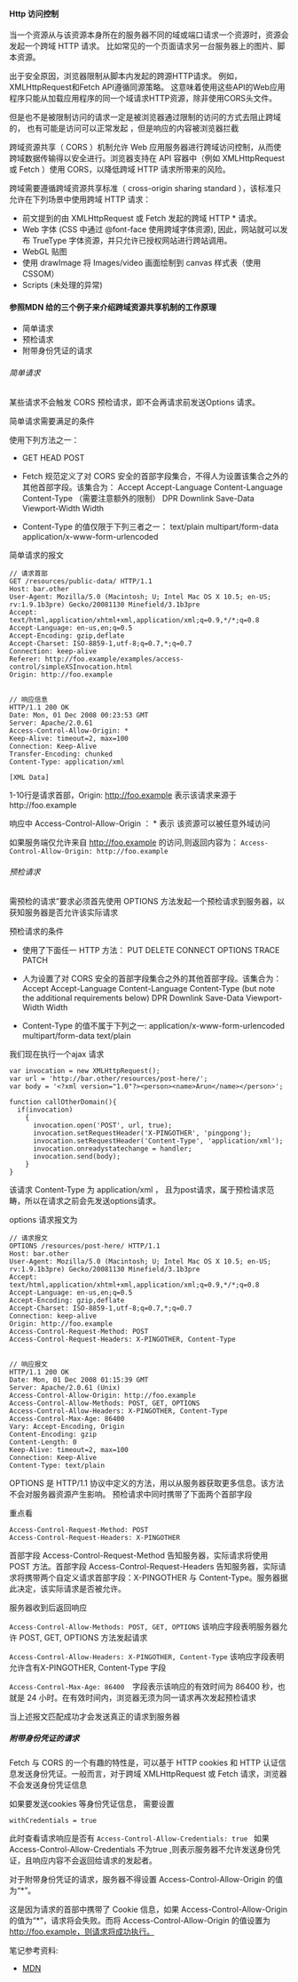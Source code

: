#### Http 访问控制
当一个资源从与该资源本身所在的服务器不同的域或端口请求一个资源时，资源会发起一个跨域 HTTP 请求。
比如常见的一个页面请求另一台服务器上的图片、脚本资源。


出于安全原因，浏览器限制从脚本内发起的跨源HTTP请求。 例如，XMLHttpRequest和Fetch API遵循同源策略。 这意味着使用这些API的Web应用程序只能从加载应用程序的同一个域请求HTTP资源，除非使用CORS头文件。

但是也不是被限制访问的请求一定是被浏览器通过限制的访问的方式去阻止跨域的， 也有可能是访问可以正常发起 ，但是响应的内容被浏览器拦截


跨域资源共享（ CORS ）机制允许 Web 应用服务器进行跨域访问控制，从而使跨域数据传输得以安全进行。浏览器支持在 API 容器中（例如 XMLHttpRequest 或 Fetch ）使用 CORS，以降低跨域 HTTP 请求所带来的风险。


跨域需要遵循跨域资源共享标准（ cross-origin sharing standard ），该标准只允许在下列场景中使用跨域 HTTP 请求：
* 前文提到的由 XMLHttpRequest 或 Fetch 发起的跨域 HTTP * 请求。
* Web 字体 (CSS 中通过 @font-face 使用跨域字体资源), 因此，网站就可以发布 TrueType 字体资源，并只允许已授权网站进行跨站调用。
* WebGL 贴图
* 使用 drawImage 将 Images/video 画面绘制到 canvas
样式表（使用 CSSOM）
* Scripts (未处理的异常)



#### 参照MDN 给的三个例子来介绍跨域资源共享机制的工作原理

* 简单请求
* 预检请求
* 附带身份凭证的请求


###### 简单请求

某些请求不会触发 CORS 预检请求，即不会再请求前发送Options 请求。

简单请求需要满足的条件

使用下列方法之一：
* GET
HEAD
POST

* Fetch 规范定义了对 CORS 安全的首部字段集合，不得人为设置该集合之外的其他首部字段。该集合为：
Accept
Accept-Language
Content-Language
Content-Type （需要注意额外的限制）
DPR
Downlink
Save-Data
Viewport-Width
Width
* Content-Type 的值仅限于下列三者之一：
text/plain
multipart/form-data
application/x-www-form-urlencoded

简单请求的报文

```
// 请求首部
GET /resources/public-data/ HTTP/1.1
Host: bar.other
User-Agent: Mozilla/5.0 (Macintosh; U; Intel Mac OS X 10.5; en-US; rv:1.9.1b3pre) Gecko/20081130 Minefield/3.1b3pre
Accept: text/html,application/xhtml+xml,application/xml;q=0.9,*/*;q=0.8
Accept-Language: en-us,en;q=0.5
Accept-Encoding: gzip,deflate
Accept-Charset: ISO-8859-1,utf-8;q=0.7,*;q=0.7
Connection: keep-alive
Referer: http://foo.example/examples/access-control/simpleXSInvocation.html
Origin: http://foo.example


// 响应信息
HTTP/1.1 200 OK
Date: Mon, 01 Dec 2008 00:23:53 GMT
Server: Apache/2.0.61 
Access-Control-Allow-Origin: *
Keep-Alive: timeout=2, max=100
Connection: Keep-Alive
Transfer-Encoding: chunked
Content-Type: application/xml

[XML Data]

```

1-10行是请求首部，Origin: http://foo.example 表示该请求来源于http://foo.example

响应中 Access-Control-Allow-Origin ： * 表示 该资源可以被任意外域访问

如果服务端仅允许来自 http://foo.example 的访问,则返回内容为：
`Access-Control-Allow-Origin: http://foo.example`



###### 预检请求

需预检的请求”要求必须首先使用 OPTIONS   方法发起一个预检请求到服务器，以获知服务器是否允许该实际请求

预检请求的条件

* 使用了下面任一 HTTP 方法：
PUT
DELETE
CONNECT
OPTIONS
TRACE
PATCH

* 人为设置了对 CORS 安全的首部字段集合之外的其他首部字段。该集合为：
Accept
Accept-Language
Content-Language
Content-Type (but note the additional requirements below)
DPR
Downlink
Save-Data
Viewport-Width
Width

* Content-Type 的值不属于下列之一:
application/x-www-form-urlencoded
multipart/form-data
text/plain

我们现在执行一个ajax 请求
```
var invocation = new XMLHttpRequest();
var url = 'http://bar.other/resources/post-here/';
var body = '<?xml version="1.0"?><person><name>Arun</name></person>';
    
function callOtherDomain(){
  if(invocation)
    {
      invocation.open('POST', url, true);
      invocation.setRequestHeader('X-PINGOTHER', 'pingpong');
      invocation.setRequestHeader('Content-Type', 'application/xml');
      invocation.onreadystatechange = handler;
      invocation.send(body); 
    }
}

```
该请求  Content-Type 为 application/xml ， 且为post请求，属于预检请求范畴，所以在请求之前会先发送options请求。

options 请求报文为

```
// 请求报文
OPTIONS /resources/post-here/ HTTP/1.1
Host: bar.other
User-Agent: Mozilla/5.0 (Macintosh; U; Intel Mac OS X 10.5; en-US; rv:1.9.1b3pre) Gecko/20081130 Minefield/3.1b3pre
Accept: text/html,application/xhtml+xml,application/xml;q=0.9,*/*;q=0.8
Accept-Language: en-us,en;q=0.5
Accept-Encoding: gzip,deflate
Accept-Charset: ISO-8859-1,utf-8;q=0.7,*;q=0.7
Connection: keep-alive
Origin: http://foo.example
Access-Control-Request-Method: POST
Access-Control-Request-Headers: X-PINGOTHER, Content-Type


// 响应报文
HTTP/1.1 200 OK
Date: Mon, 01 Dec 2008 01:15:39 GMT
Server: Apache/2.0.61 (Unix)
Access-Control-Allow-Origin: http://foo.example
Access-Control-Allow-Methods: POST, GET, OPTIONS
Access-Control-Allow-Headers: X-PINGOTHER, Content-Type
Access-Control-Max-Age: 86400
Vary: Accept-Encoding, Origin
Content-Encoding: gzip
Content-Length: 0
Keep-Alive: timeout=2, max=100
Connection: Keep-Alive
Content-Type: text/plain

```

 OPTIONS 是 HTTP/1.1 协议中定义的方法，用以从服务器获取更多信息。该方法不会对服务器资源产生影响。 预检请求中同时携带了下面两个首部字段
 
 重点看
 
 ```
Access-Control-Request-Method: POST
Access-Control-Request-Headers: X-PINGOTHER

 ```
 
 首部字段 Access-Control-Request-Method 告知服务器，实际请求将使用 POST 方法。首部字段 Access-Control-Request-Headers 告知服务器，实际请求将携带两个自定义请求首部字段：X-PINGOTHER 与 Content-Type。服务器据此决定，该实际请求是否被允许。
 
 服务器收到后返回响应
 
 
`Access-Control-Allow-Methods: POST, GET, OPTIONS`
 该响应字段表明服务器允许 POST, GET, OPTIONS 方法发起请求
 
 
 `Access-Control-Allow-Headers: X-PINGOTHER, Content-Type` 该响应字段表明允许含有X-PINGOTHER, Content-Type 字段
 
 `Access-Control-Max-Age: 86400  `字段表示该响应的有效时间为 86400 秒，也就是 24 小时。在有效时间内，浏览器无须为同一请求再次发起预检请求
 
 
 当上述报文匹配成功才会发送真正的请求到服务器
 
 ##### 附带身份凭证的请求
 
 Fetch 与 CORS 的一个有趣的特性是，可以基于  HTTP cookies 和 HTTP 认证信息发送身份凭证。一般而言，对于跨域 XMLHttpRequest 或 Fetch 请求，浏览器不会发送身份凭证信息
 
 如果要发送cookies 等身份凭证信息， 需要设置
 
 `withCredentials = true` 
 
 此时查看请求响应是否有
 `Access-Control-Allow-Credentials: true `
 如果Access-Control-Allow-Credentials 不为true ,则表示服务器不允许发送身份凭证，且响应内容不会返回给请求的发起者。
 
 对于附带身份凭证的请求，服务器不得设置 Access-Control-Allow-Origin 的值为“*”。

这是因为请求的首部中携带了 Cookie 信息，如果 Access-Control-Allow-Origin 的值为“*”，请求将会失败。而将 Access-Control-Allow-Origin 的值设置为 http://foo.example，则请求将成功执行。

笔记参考资料:

* [ MDN ](https://developer.mozilla.org/zh-CN/docs/Web/HTTP/Access_control_CORS)
